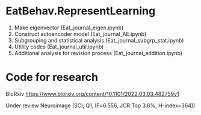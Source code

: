 # EatBehav.RepresentLearning

1. Make eigenvector (Eat_journal_eigen.ipynb)
2. Construct autoencoder model (Eat_journal_AE.ipynb)
3. Subgrouping and statistical analysis (Eat_journal_subgrp_stat.ipynb)
4. Utility codes (Eat_journal_util.ipynb)
5. Additional analysis for revision process (Eat_journal_addition.ipynb)

# Code for research
BioRxiv
https://www.biorxiv.org/content/10.1101/2022.03.03.482759v1

Under review Neuroimage (SCI, Q1, IF=6.556, JCR Top 3.6%, H-index=364))
